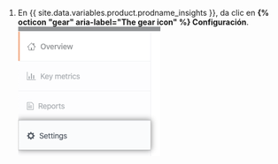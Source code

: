 1. En {{ site.data.variables.product.prodname_insights }}, da clic en **{% octicon "gear" aria-label="The gear icon" %} Configuración**. ![Pestaña Parámetros](/assets/images/help/insights/settings-tab.png)
